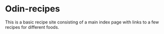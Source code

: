 # Odin-recipes
This is a basic recipe site consisting of a main index page with links to a few recipes for different foods.